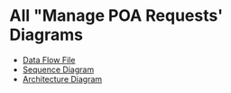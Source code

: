 # All "Manage POA Requests' Diagrams

- [Data Flow File](https://github.com/department-of-veterans-affairs/va.gov-team/blob/master/products/accredited-representative-facing/engineering/pilot-data-flow-diagram.png)
- [Sequence Diagram](https://github.com/department-of-veterans-affairs/va.gov-team/blob/master/products/accredited-representative-facing/engineering/pilot-sequence-diagram.png)
- [Architecture Diagram](https://github.com/department-of-veterans-affairs/va.gov-team/blob/master/products/accredited-representative-facing/engineering/pilot-architecture-diagram.png)
